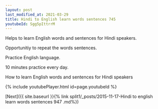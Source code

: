 ```yaml
---
layout: post
last_modified_at: 2021-03-29
title: Hindi to English learn words sentences 745 
youtubeId: Sgg5pIttrrM
---
```

 
 
Helps to learn English words and sentences for Hindi speakers.

Opportunitiy to repeat the words sentences. 

Practice English language. 
 
10 minutes practice every day. 
 
How to learn English words and sentences for Hindi speakers 
 
{% include youtubePlayer.html id=page.youtubeId %}
 
 
[Next]({{ site.baseurl }}{% link  split1/_posts/2015-11-17-Hindi to english learn words sentences 947 .md%})
 

